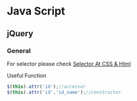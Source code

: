 # Java Script

## jQuery
### General
For selector please check [Selector At CSS & Html](html&css?id=selector)

Useful Function
```JavaScript
$(this).attr('id');//accessor
$(this).attr('id','id_name');//constructor
```
